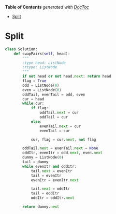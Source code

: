 <!-- START doctoc generated TOC please keep comment here to allow auto update -->
<!-- DON'T EDIT THIS SECTION, INSTEAD RE-RUN doctoc TO UPDATE -->
**Table of Contents**  *generated with [DocToc](https://github.com/thlorenz/doctoc)*

- [Split](#split)

<!-- END doctoc generated TOC please keep comment here to allow auto update -->

# Split 

```python
class Solution:
    def swapPairs(self, head):
        """
        :type head: ListNode
        :rtype: ListNode
        """
        if not head or not head.next: return head
        flag = True
        odd = ListNode(0)
        even = ListNode(0)
        oddTail, evenTail = odd, even
        cur = head
        while cur:
            if flag:
                oddTail.next = cur
                oddTail = cur
            else:
                evenTail.next = cur
                evenTail = cur

            cur, flag = cur.next, not flag

        oddTail.next = evenTail.next = None
        oddItr, evenItr = odd.next, even.next
        dummy = ListNode(0)
        tail = dummy
        while evenItr and oddItr:
            tail.next = evenItr
            tail = evenItr
            evenItr = evenItr.next

            tail.next = oddItr
            tail = oddItr
            oddItr = oddItr.next

        return dummy.next
```

